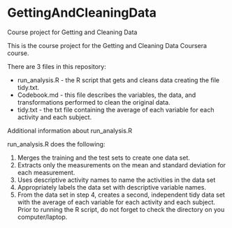 # GettingAndCleaningData
Course project for Getting and Cleaning Data

This is the course project for the Getting and Cleaning Data Coursera course. 

There are 3 files in this repository:
* run_analysis.R - the R script that gets and cleans data creating the file tidy.txt.
* Codebook.md - this file describes the variables, the data, and transformations performed to clean the original data.
* tidy.txt - the txt file containing the average of each variable for each activity and each subject.

Additional information about run_analysis.R

run_analysis.R does the following:
1. Merges the training and the test sets to create one data set.
2. Extracts only the measurements on the mean and standard deviation for each measurement.
3. Uses descriptive activity names to name the activities in the data set
4. Appropriately labels the data set with descriptive variable names.
5. From the data set in step 4, creates a second, independent tidy data set with the average of each variable for each activity and each subject.
Prior to running the R script, do not forget to check the directory on you computer/laptop.
